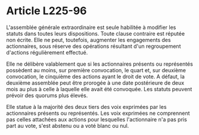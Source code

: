# Article L225-96

<p>L'assemblée générale extraordinaire est seule habilitée à modifier les statuts dans toutes leurs dispositions. Toute clause contraire est réputée non écrite. Elle ne peut, toutefois, augmenter les engagements des actionnaires, sous réserve des opérations résultant d'un regroupement d'actions régulièrement effectué.</p><p>Elle ne délibère valablement que si les actionnaires présents ou représentés possèdent au moins, sur première convocation, le quart et, sur deuxième convocation, le cinquième des actions ayant le droit de vote. A défaut, la deuxième assemblée peut être prorogée à une date postérieure de deux mois au plus à celle à laquelle elle avait été convoquée. Les statuts peuvent prévoir des quorums plus élevés.</p><p>Elle statue à la majorité des deux tiers des voix exprimées par les actionnaires présents ou représentés. Les voix exprimées ne comprennent pas celles attachées aux actions pour lesquelles l'actionnaire n'a pas pris part au vote, s'est abstenu ou a voté blanc ou nul.</p>